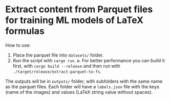 # Extract content from Parquet files for training ML models of LaTeX formulas

How to use:

1. Place the parquet file into `datasets/` folder.
2. Run the script with `cargo run`.
  a. For better performance you can build it first, with `cargo build --release` and then run with `./target/release/extract-parquet-to-fs`.

The outputs will be in `outputs/` folder, with subfolders with the same name as the parquet files. Each folder will have a `labels.json` file with the keys (name of the images) and values (LaTeX string value without spaces).

